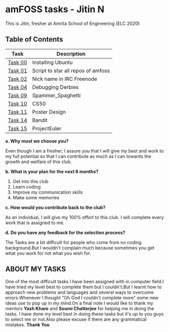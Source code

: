 # **amFOSS tasks - Jitin N**

This is Jitin, fresher at Amrita School of Engineering (ELC 2020)

## **Table of Contents**

| Task | Description |
| --- | --- |
| [Task 00](https://github.com/nj7782/amfoss-tasks/tree/main/Task%201)| Installing Ubuntu |
| [Task 01](https://github.com/nj7782/amfoss-tasks/tree/main/Task%201)| Script to star all repos of amfoss |
| [Task 02](https://github.com/nj7782/amfoss-tasks/tree/main/Task%201) | Nick name in IRC Freenode |
| [Task 04](https://github.com/nj7782/amfoss-tasks/tree/main/Task%204) | Debugging Derbies |
| [Task 09](https://github.com/nj7782/amfoss-tasks/tree/main/Task%209) | Spammer_Spaghetti |
| [Task 10](https://github.com/nj7782/amfoss-tasks/tree/main/Task%2010) | CS50  |
| [Task 11](https://github.com/nj7782/amfoss-tasks/tree/main/Task%2011) | Poster Design |  
| [Task 14](https://github.com/nj7782/amfoss-tasks/tree/main/Task%2014) | Bandit | 
| [Task 15](https://github.com/nj7782/amfoss-tasks/tree/main/Task%2015) | ProjectEuler |



**a. Why must we choose you?**

Even though I am a fresher, I assure you that I will give my best and work to my full potential so that I can contribute as much as I can towards the growth and welfare of this club.

**b. What is your plan for the next 6 months?**

1. Get into this club
2. Learn coding
3. Improve my communication skills
4. Make some memories

**c. How would you contribute back to the club?**

As an individual, I will give my 100% effort to this club. I will complete every work that is assigned to me.

**d. Do you have any feedback for the selection process?**

The Tasks are a bit difficult for people who come from no coding background.But I wouldn't complain much because sometimes you get what you work for not what you wish for.


## ABOUT MY TASKS

One of the most difficult tasks I have been assigned with in computer field.I have tried my level best to complete them but I couldn't.But I learnt how to approach new problems and languages and several ways to overcome errors.Whenever I thought "Oh God I couldn't complete more" some new ideas use to pop up in my mind.On a final note I would like to thank my mentors **Yash Khare** and **Soumi Chatterjee** for helping me in doing the tasks. I have done my level best in doing these tasks but it's up to you guys to select me or not.Also please excuse if there are any grammatical mistakes. 
**Thank You**



